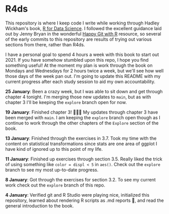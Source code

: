 # R4ds
This repository is where I keep code I write while working through Hadley Wickham's book, [R for Data Science](https://r4ds.had.co.nz/). I followed the excellent guidance laid out by Jenny Bryan in the wonderful [Happy Git with R](https://happygitwithr.com/) resource, so several of the early commits to this repository are results of trying out various sections from there, rather than R4ds. 

I have a personal goal to spend 4 hours a week with this book to start out 2021. If you have somehow stumbled upon this repo, I hope you find something useful! At the moment my plan is work through the book on Mondays and Wednesdays for 2 hours twice a week, but we'll see how well those days of the week pan out. I'm going to update this README with my current progress after each study session to aid my own accountability. 

**25 January**: Been a crazy week, but I was able to sit down and get through chapter 4 tonight. I'm merging those new updates to `main`, but as with chapter 3 I'll be keeping the `explore` branch open for now. 

**19 January**: Finished chapter 3! :tada::tada::tada: My updates through chapter 3 have been merged with `main`. I am keeping the `explore` branch open though as I continue to work through the other chapters of the `Explore` section of the book. 

**13 January**: Finished through the exercises in 3.7. Took my time with the content on statistical transformations since stats are one area of ggplot I have kind of ignored up to this point of my life. 

**11 January**: Finished up exercises through section 3.5. Really liked the trick of using something like `color = displ < 5` in `aes()`. Check out the `explore` branch to see my most up-to-date progress.

**8 January**: Got through the exercises for section 3.2. To see my current work check out the `explore` branch of this repo.

**4 January**: Verified git and R Studio were playing nice, initialized this repository, learned about rendering R scripts as .md reports :exploding_head:, and read the general introduction to the book.


 
